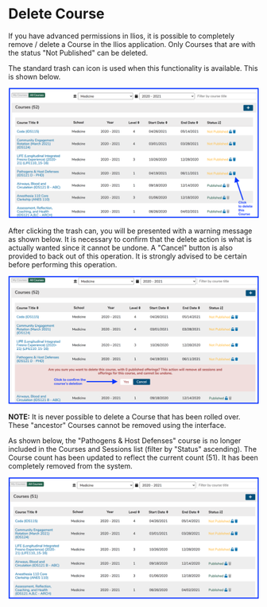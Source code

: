 # Delete Course

If you have advanced permissions in Ilios, it is possible to completely remove / delete a Course in the Ilios application. Only Courses that are with the status "Not Published" can be deleted.

The standard trash can icon is used when this functionality is available. This is shown below.

![Trash can available for use](../../images/delete_course/crs_delete_list.png)

After clicking the trash can, you will be presented with a warning message as shown below. It is necessary to confirm that the delete action is what is actually wanted since it cannot be undone. A "Cancel" button is also provided to back out of this operation. It is strongly advised to be certain before performing this operation.

![Confirm delete action](../../images/delete_course/crs_delete2.png)

**NOTE:** It is never possible to delete a Course that has been rolled over. These "ancestor" Courses cannot be removed using the interface.

As shown below, the "Pathogens & Host Defenses" course is no longer included in the Courses and Sessions list \(filter by "Status" ascending\). The Course count has been updated to reflect the current count \(51\). It has been completely removed from the system.

![Delete completed](../../images/delete_course/crs_delete3.png)

